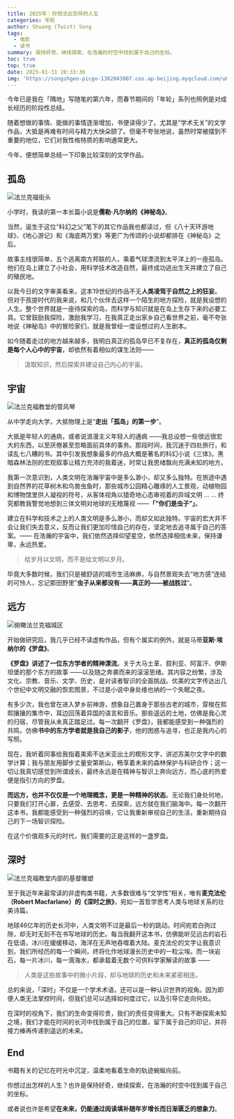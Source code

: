 ```yaml
---
title: 2025年｜你想活出怎样的人生
categories: 年轮
author: Shuang (Twist) Song
tags:
  - 电影
  - 读书
summary: 保持好奇，继续探索，在浩瀚的时空中找到属于自己的坐标。
toc: true
top: true
date: 2025-01-31 20:33:36
img: 'https://songshgeo-picgo-1302043007.cos.ap-beijing.myqcloud.com/uPic/%E6%9C%AA%E5%91%BD%E5%90%8D%E4%BD%9C%E5%93%81.jpeg'
---
```


今年已是我在「隅地」写随笔的第六年，而春节期间的「年轮」系列也照例是对成长经历的阶段性总结。

随着想做的事情、能做的事情逐渐增加，书便读得少了。尤其是“学术无关”的文学作品，大抵是再难有时间与精力大快朵颐了。但毫不夸张地说，虽然时常被摆到不重要的地位，它们对我性格特质的影响通常更大。

今年，便想简单总结一下印象比较深刻的文学作品。

## 孤岛

![法兰克福街头](https://songshgeo-picgo-1302043007.cos.ap-beijing.myqcloud.com/uPic/2793F018-78EC-4A97-8197-F8CEEF3B8560.jpeg)

小学时，我读的第一本长篇小说是**儒勒·凡尔纳的《神秘岛》**。

当然，诞生于这位“科幻之父”笔下的其它作品我也都读过，但《八十天环游地球》、《地心游记》和《海底两万里》等更广为传颂的小说却都排在《神秘岛》之后。

故事主线很简单，五个逃离南方邦联的人，乘着气球漂流到太平洋上的一座孤岛。他们在岛上建立了小社会，用科学技术改造自然，最终成功逃出生天并建立了自己的殖民地。

以我今日的文字审美看来，这本19世纪的作品不无**人类凌驾于自然之上的狂妄**。但对于孩提时代的我来说，和几个伙伴去这样一个陌生的地方探险，就是我设想的人生。整个世界就是一座待探索的岛，而科学与知识就是在岛上生存下来的必要工具。它曾鼓励我探险，激励我学习，在我真正走出家乡自己看世界之前，毫不夸张地说《神秘岛》中的冒险家们，就是我曾经一度设想过的人生剧本。

如今随着走过的地方越来越多，我明白真正的孤岛早已不复存在，**真正的孤岛仅剩是每个人心中的宇宙**，却依然有着相似的谋生法则——

> 汲取知识，然后探索并建设自己内心的宇宙。

## 宇宙

![法兰克福教堂的管风琴](https://songshgeo-picgo-1302043007.cos.ap-beijing.myqcloud.com/uPic/78D39335-765F-412A-8ED2-08006E04059B.jpeg)

从中学走向大学，大抵物理上是“**走出「孤岛」的第一步**”。

大抵是年轻人的通病，或者说浪漫主义年轻人的通病 ——我总设想一些很远很宏大的东西，以至厌倦甚至忽略面前具体的事务。那段时间，我沉迷于四处旅行，和读乱七八糟的书。其中引发我想象最多的作品大概是著名的科幻小说《三体》。黑暗森林法则的宏观叙事让精力充沛的我着迷，时常让我思绪飘向充满未知的地方。

我第一次意识到，人类文明在浩瀚宇宙中是多么渺小，却又多么独特。在旅途中遇到自然界的花草树木和鸟兽虫鱼时，那些城市公园精心雕琢的人工景观，动植物园和博物馆里供人凝视的符号，从客体视角以猎奇地心态审视着的异域文明 ... ... 终究都教我警觉地想到三体文明对地球的无稽蔑视 ——**「”你们是虫子”」**。

建立在科学和技术之上的人类文明是多么渺小，而却又如此独特。宇宙的宏大并不会让我们失去意义，反而让我们更加珍惜自己的存在，坚定地去追寻属于自己的答案。—— 在浩瀚的宇宙中，我们依然选择仰望星空，依然选择相信未来，保持谦卑，永远热爱。

> 给岁月以文明，而不是给文明以岁月。

毕竟大多数时候，我们只是被舒适的城市生活麻痹，与自然景观失去“地方感”连结的可怜人，忘记那田野里”**虫子从来都没有——真正的——被战胜过**“。

## 远方

![俯瞰法兰克福城区](https://songshgeo-picgo-1302043007.cos.ap-beijing.myqcloud.com/uPic/185C6BB6-BD2E-496E-B4A0-9D1F6AFAB607.jpeg)

开始做研究后，我几乎已经不读虚构作品，但有个属实的例外，就是马蒂**亚斯·埃纳尔的《罗盘》**。

**《罗盘》讲述了一位东方学者的精神漂流**。关于大马士革、叙利亚、阿富汗、伊斯坦堡的那个东方的故事 ——以及随之奔袭而来的滚滚思绪。其内容之纷繁，涉及文化、宗教、音乐、文学、历史，是对读者智识的全面挑战。优美的文字传达出几个世纪中文明交融的恢宏图景，不过是小说中身处维也纳的一个失眠之夜。

有多少次，我也曾在进入梦乡前神游，想象自己置身于那些古老的城市，穿梭在熙熙攘攘的集市中，耳边回荡着异国的语言和音乐。那些遥远的土地，仿佛是我心灵的归宿，尽管我从未真正踏足过。每一次翻开《罗盘》，我都能感受到一种强烈的共鸣，仿佛**书中的东方学者就是我自己的影子**，他的困惑与追寻，也正是我内心的写照。

现在，我听着同事给我指着美索不达米亚出土的楔形文字，讲述苏美尔文字中的数学计算；我与朋友用脚步丈量安第斯山，畅享着未来的森林保护与科研合作；这一切让我真切感觉到所谓成长，最终永远是在精神与智识上奔向远方，而心底的热爱便是指引方向的罗盘。

**而远方，也并不仅仅是一个地理概念，更是一种精神的状态**。无论我们身处何地，只要我们打开心扉，去感受、去思考、去探索，远方就在我们脑海中。每一次翻开这本书，我都能感受到一种强烈的召唤，它让我重新审视自己的生活，重新期待自己的下一场智识探险。

在这个价值观多元的时代，我们需要的正是这样的一盏罗盘。

## 深时

![法兰克福教堂内部的基督雕塑](https://songshgeo-picgo-1302043007.cos.ap-beijing.myqcloud.com/uPic/BF7A0742-7D19-46B0-9D62-EE07288C0A1E.jpeg)

至于我近年来最常读的非虚构类书籍，大多数很难与“文学性”相关，唯有**麦克法伦（Robert Macfarlane）的《深时之旅》**，宛如一首哲学思考人类与地球关系的壮美诗篇。

地球46亿年的历史长河中，人类文明不过是最后一秒的跳动。时间宛若白驹过隙，却无时无刻不在书写地球的历史。每当我翻开这本书，仿佛能听见远古的岩石在低语，冰川在缓缓移动，海洋在无声地吞噬着大陆。麦克法伦的文字让我意识到，我们所经历的每一个瞬间，终将化作地球漫长历史中的一粒尘埃。而一块岩石，每一片冰川，每一滴海水，都承载着无数个可供科学家解读的故事 ——

> 人类是这些故事中的微小片段，却与地球的历史和未来紧密相连。

总的来说，「深时」不仅是一个学术术语，还可以是一种认识世界的视角。因为即便人类无法掌控时间，但我们总可以选择如何度过它，以及引导它走向何处。

在深时的视角下，我们的生命变得珍贵，我们的责任变得重大。只有不断探索未知之境，我们才能在时间的长河中找到属于自己的位置，留下属于自己的印记，并将接力棒再传递到遥远的未来。

## End

书籍有关的记忆在时光中沉淀，温柔地看着生命的轨迹蜿蜒向前。

你想过出怎样的人生？也许是保持好奇，继续探索，在浩瀚的时空中找到属于自己的坐标。

或者说也许是希望**在未来，仍能通过阅读填补随年岁增长而日渐匮乏的想象力**。
